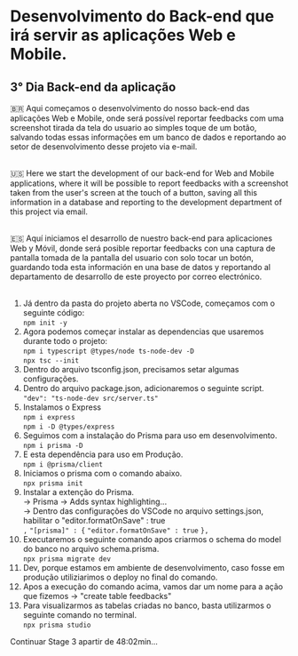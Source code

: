 # Desenvolvimento do Back-end que irá servir as aplicações Web e Mobile. 

## 3° Dia Back-end da aplicação</br>
🇧🇷 Aqui começamos o desenvolvimento do nosso back-end das aplicações Web e Mobile, onde será possível reportar feedbacks com uma screenshot tirada da tela do usuario ao simples toque de um botão, salvando todas essas informações em um banco de dados e reportando ao setor de desenvolvimento desse projeto via e-mail.</br></br>

🇺🇸 Here we start the development of our back-end for Web and Mobile applications, where it will be possible to report feedbacks with a screenshot taken from the user's screen at the touch of a button, saving all this information in a database and reporting to the development department of this project via email.</br></br>

🇪🇸 Aquí iniciamos el desarrollo de nuestro back-end para aplicaciones Web y Móvil, donde será posible reportar feedbacks con una captura de pantalla tomada de la pantalla del usuario con solo tocar un botón, guardando toda esta información en una base de datos y reportando al departamento de desarrollo de este proyecto por correo electrónico.</br></br>

1. Já dentro da pasta do projeto aberta no VSCode, começamos com o seguinte código:</br>
```npm init -y```</br>
2. Agora podemos começar instalar as dependencias que usaremos durante todo o projeto:</br>
   ```npm i typescript @types/node ts-node-dev -D```</br>
   ```npx tsc --init```</br>
3. Dentro do arquivo tsconfig.json, precisamos setar algumas configurações.</br>
4. Dentro do arquivo package.json, adicionaremos o seguinte script.</br>
   ```"dev": "ts-node-dev src/server.ts"```</br>
5. Instalamos o Express</br>
   ```npm i express```</br>
   ```npm i -D @types/express```</br>
6. Seguimos com a instalação do Prisma para uso em desenvolvimento.</br>
   ```npm i prisma -D```</br>
7. E esta dependência para uso em Produção.</br>
   ```npm i @prisma/client```</br>
8. Iniciamos o prisma com o comando abaixo.</br>
   ```npx prisma init```</br>
9. Instalar a extenção do Prisma.</br>
    -> Prisma -> Adds syntax highlighting...</br>
    -> Dentro das configurações do VSCode no arquivo settings.json, habilitar o "editor.formatOnSave" : true</br>
    ```,```
    ```"[prisma]" : {```
        ```"editor.formatOnSave" : true```
    ```},```</br>
10. Executaremos o seguinte comando apos criarmos o schema do model do banco no arquivo schema.prisma.</br>
    ```npx prisma migrate dev```</br>
11. Dev, porque estamos em ambiente de desenvolvimento, caso fosse em produção utiliziarimos o deploy no final do comando.</br>
12. Apos a execução do comando acima, vamos dar um nome para a ação que fizemos -> "create table feedbacks"</br>
13. Para visualizarmos as tabelas criadas no banco, basta utilizarmos o seguinte comando no terminal.</br>
    ```npx prisma studio```</br>

   Continuar Stage 3 apartir de 48:02min...